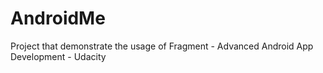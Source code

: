 # AndroidMe
Project that demonstrate the usage of Fragment - Advanced Android App Development - Udacity
